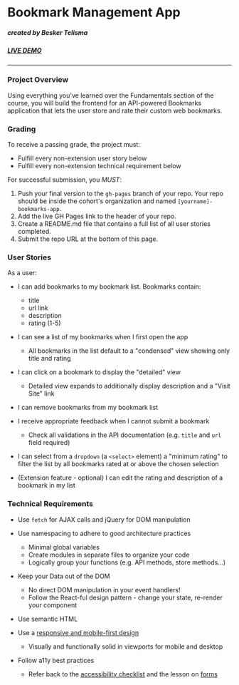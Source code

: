 # Bookmark Management App
##### *created by Besker Telisma*  
##### ***[LIVE DEMO](https://besker1.github.io/Bookmark/.)***  
---
### Project Overview

Using everything you've learned over the Fundamentals section of the course, you will build the frontend for an API-powered Bookmarks application that lets the user store and rate their custom web bookmarks.

### Grading

To receive a passing grade, the project must:

-   Fulfill every non-extension user story below
-   Fulfill every non-extension technical requirement below

For successful submission, you  _MUST_:

1.  Push your final version to the  `gh-pages`  branch of your repo. Your repo should be inside the cohort's organization and named  `[yourname]-bookmarks-app`.
2.  Add the live GH Pages link to the header of your repo.
3.  Create a README.md file that contains a full list of all user stories completed.
4.  Submit the repo URL at the bottom of this page.

### User Stories

As a user:

-   I can add bookmarks to my bookmark list. Bookmarks contain:
    
    -   title
    -   url link
    -   description
    -   rating (1-5)
-   I can see a list of my bookmarks when I first open the app
    
    -   All bookmarks in the list default to a "condensed" view showing only title and rating
-   I can click on a bookmark to display the "detailed" view
    
    -   Detailed view expands to additionally display description and a "Visit Site" link
-   I can remove bookmarks from my bookmark list
    
-   I receive appropriate feedback when I cannot submit a bookmark
    
    -   Check all validations in the API documentation (e.g.  `title`  and  `url`  field required)
-   I can select from a  `dropdown`  (a  `<select>`  element) a "minimum rating" to filter the list by all bookmarks rated at or above the chosen selection
    
-   (Extension feature - optional) I can edit the rating and description of a bookmark in my list
    

### Technical Requirements

-   Use  `fetch`  for AJAX calls and jQuery for DOM manipulation
    
-   Use namespacing to adhere to good architecture practices
    
    -   Minimal global variables
    -   Create modules in separate files to organize your code
    -   Logically group your functions (e.g. API methods, store methods...)
-   Keep your Data out of the DOM
    
    -   No direct DOM manipulation in your event handlers!
    -   Follow the React-ful design pattern - change your state, re-render your component
-   Use semantic HTML
    
-   Use a  [responsive and mobile-first design](https://courses.thinkful.com/wd-frontend-foundations-v1/checkpoint/1)
    
    -   Visually and functionally solid in viewports for mobile and desktop
-   Follow a11y best practices
    
    -   Refer back to the  [accessibility checklist](https://a11yproject.com/checklist/)  and the lesson on  [forms](https://courses.thinkful.com/wd-frontend-foundations-v1/checkpoint/5)
